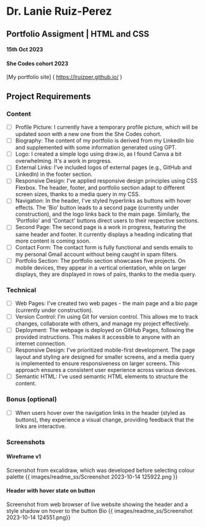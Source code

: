 # Dr. Lanie Ruiz-Perez
## Portfolio Assigment | HTML and CSS
#### 15th Oct 2023
#### She Codes cohort 2023
[My portfolio site] ( https://lruizper.github.io/ )
## Project Requirements
### Content
- [ ] Profile Picture: I currently have a temporary profile picture, which will be updated soon with a new one from the She Codes cohort.
- [ ] Biography: The content of my portfolio is derived from my LinkedIn bio and supplemented with some information generated using GPT.
- [ ] Logo: I created a simple logo using draw.io, as I found Canva a bit overwhelming. It's a work in progress.
- [ ] External Links: I've included logos of external pages (e.g., GitHub and LinkedIn) in the footer section.
- [ ] Responsive Design: I've applied responsive design principles using CSS Flexbox. The header, footer, and portfolio section adapt to different screen sizes, thanks to a media query in my CSS.
- [ ] Navigation: In the header, I've styled hyperlinks as buttons with hover effects. The 'Bio' button leads to a second page (currently under construction), and the logo links back to the main page. Similarly, the 'Portfolio' and 'Contact' buttons direct users to their respective sections.
- [ ] Second Page: The second page is a work in progress, featuring the same header and footer. It currently displays a heading indicating that more content is coming soon.
- [ ] Contact Form: The contact form is fully functional and sends emails to my personal Gmail account without being caught in spam filters.
- [ ] Portfolio Section: The portfolio section showcases five projects. On mobile devices, they appear in a vertical orientation, while on larger displays, they are displayed in rows of pairs, thanks to the media query.
### Technical
- [ ] Web Pages: I've created two web pages - the main page and a bio page (currently under construction).
- [ ] Version Control: I'm using Git for version control. This allows me to track changes, collaborate with others, and manage my project effectively.
- [ ] Deployment: The webpage is deployed on GitHub Pages, following the provided instructions. This makes it accessible to anyone with an internet connection.
- [ ] Responsive Design: I've prioritized mobile-first development. The page layout and styling are designed for smaller screens, and a media query is implemented to ensure responsiveness on larger screens. This approach ensures a consistent user experience across various devices.
- [ ] Semantic HTML: I've used semantic HTML elements to structure the content.
### Bonus (optional)
- [ ] When users hover over the navigation links in the header (styled as buttons), they experience a visual change, providing feedback that the links are interactive. 
### Screenshots

####  Wireframe v1
Screenshot from excalidraw, which was developed before selecting colour palette  {{ images/readme_ss/Screenshot 2023-10-14 125922.png }}
####  Header with hover state on button
Screenshot from web browser of live website showing the header and a style shadow on hover to the button Bio {{ images/readme_ss/Screenshot 2023-10-14 124551.png}}
